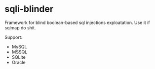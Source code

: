 # sqli-blinder
Framework for blind boolean-based sql injections exploatation. Use it if sqlmap do shit. 

Support:
- MySQL
- MSSQL
- SQLite
- Oracle
